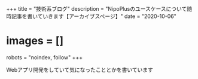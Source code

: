 +++
title = "技術系ブログ"
description = "NipoPlusのユースケースについて随時記事を書いていきます【アーカイブスページ】"
date = "2020-10-06"
# images = []
robots = "noindex, follow"
+++

Webアプリ開発をしていて気になったこととかを書いています
